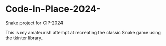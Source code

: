 # Code-In-Place-2024-
Snake project for CIP-2024

This is my amateurish attempt at recreating the classic Snake game using the tkinter library.
